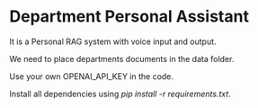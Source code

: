 # Department Personal Assistant

It is a Personal RAG system with voice input and output.

We need to place departments documents in the data folder. 

Use your own OPENAI_API_KEY in the code. 

Install all dependencies using *pip install -r requirements.txt*.

